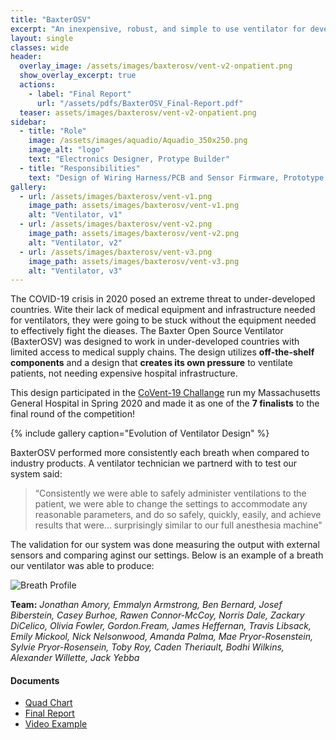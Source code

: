 ```yaml
---
title: "BaxterOSV"
excerpt: "An inexpensive, robust, and simple to use ventilator for developing countries during Spring 2020 COVID-19 outbreak"
layout: single
classes: wide
header:
  overlay_image: /assets/images/baxterosv/vent-v2-onpatient.png
  show_overlay_excerpt: true
  actions:
    - label: "Final Report"
      url: "/assets/pdfs/BaxterOSV_Final-Report.pdf"
  teaser: assets/images/baxterosv/vent-v2-onpatient.png
sidebar:
  - title: "Role"
    image: /assets/images/aquadio/Aquadio_350x250.png
    image_alt: "logo"
    text: "Electronics Designer, Protype Builder"
  - title: "Responsibilities"
    text: "Design of Wiring Harness/PCB and Sensor Firmware, Prototype Assembler & Debugger"
gallery:
  - url: /assets/images/baxterosv/vent-v1.png
    image_path: assets/images/baxterosv/vent-v1.png
    alt: "Ventilator, v1"
  - url: /assets/images/baxterosv/vent-v2.png
    image_path: assets/images/baxterosv/vent-v2.png
    alt: "Ventilator, v2"
  - url: /assets/images/baxterosv/vent-v3.png
    image_path: assets/images/baxterosv/vent-v3.png
    alt: "Ventilator, v3"
---
```


The COVID-19 crisis in 2020 posed an extreme threat to under-developed countries. Wite their lack of medical equipment and infrastructure needed for ventilators, they were going to be stuck without the equipment needed to effectively fight the dieases. The Baxter Open Source Ventilator (BaxterOSV) was designed to work in under-developed countries with limited access to medical supply chains. The design utilizes **off-the-shelf components** and a design that **creates its own pressure** to ventilate patients, not needing expensive hospital infrastructure.

This design participated in the [CoVent-19 Challange](https://www.coventchallenge.com/) run my Massachusetts General Hospital in Spring 2020 and made it as one of the **7 finalists** to the final round of the competition!

{% include gallery caption="Evolution of Ventilator Design" %}

BaxterOSV performed more consistently each breath when compared to industry products. A ventilator technician we partnerd with to test our system said:

> “Consistently we were able to safely administer ventilations to the patient, we were able to change the settings to accommodate any reasonable parameters, and do so safely, quickly, easily, and achieve results that were... surprisingly similar to our full anesthesia machine"

The validation for our system was done measuring the output with external sensors and comparing aginst our settings. Below is an example of a breath our ventilator was able to produce:

![Breath Profile]({{site.baseurl}}/assets/images/baxterosv/breath_graphs.png "Pressure, Volume, and Flow from our ventilator")

**Team:** *Jonathan Amory, Emmalyn Armstrong, Ben Bernard, Josef Biberstein, Casey Burhoe, Rawen Connor-McCoy, Norris Dale, Zackary DiCelico, Olivia Fowler, Gordon.Fream, James Heffernan, Travis Libsack, Emily Mickool, Nick Nelsonwood, Amanda Palma, Mae Pryor-Rosenstein, Sylvie Pryor-Rosensein, Toby Roy, Caden Theriault, Bodhi Wilkins, Alexander Willette, Jack Yebba*

#### Documents
+ [Quad Chart]({{site.baseurl}}/assets/pdfs/quadcharts/BaxterOSV-Quad_Chart.pdf)<br>
+ [Final Report]({{site.baseurl}}/assets/pdfs/BaxterOSV_Final-Report.pdf)<br>
+ [Video Example]({{site.baseurl}}/assets/images/baxterosv/May23-Prototype.MOV) 